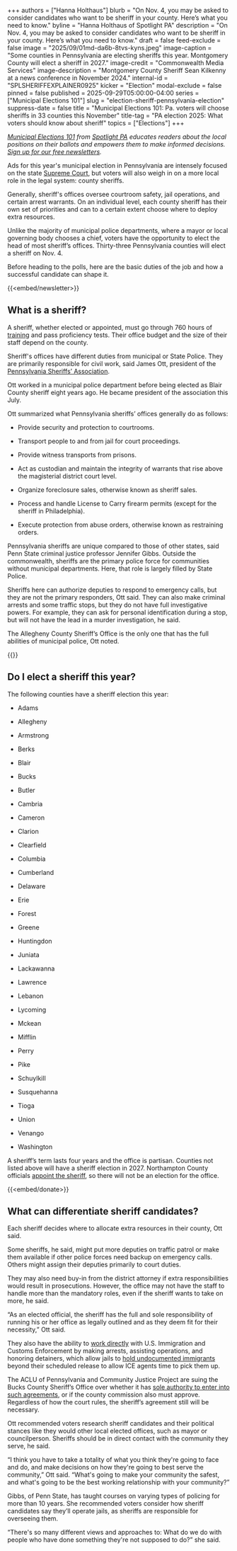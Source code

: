 +++
authors = ["Hanna Holthaus"]
blurb = "On Nov. 4, you may be asked to consider candidates who want to be sheriff in your county. Here’s what you need to know."
byline = "Hanna Holthaus of Spotlight PA"
description = "On Nov. 4, you may be asked to consider candidates who want to be sheriff in your county. Here’s what you need to know."
draft = false
feed-exclude = false
image = "2025/09/01md-da6b-8tvs-kyns.jpeg"
image-caption = "Some counties in Pennsylvania are electing sheriffs this year. Montgomery County will elect a sheriff in 2027."
image-credit = "Commonwealth Media Services"
image-description = "Montgomery County Sheriff Sean Kilkenny at a news conference in November 2024."
internal-id = "SPLSHERIFFEXPLAINER0925"
kicker = "Election"
modal-exclude = false
pinned = false
published = 2025-09-29T05:00:00-04:00
series = ["Municipal Elections 101"]
slug = "election-sheriff-pennsylvania-election"
suppress-date = false
title = "Municipal Elections 101: Pa. voters will choose sheriffs in 33 counties this November"
title-tag = "PA election 2025: What voters should know about sheriff"
topics = ["Elections"]
+++

<a href="https://www.spotlightpa.org/series/municipal-elections-101/"><em>Municipal Elections 101</em></a><em> from </em><a href="https://www.spotlightpa.org/"><em>Spotlight PA</em></a><em> educates readers about the local positions on their ballots and empowers them to make informed decisions. </em><a href="https://www.spotlightpa.org/newsletters"><em>Sign up for our free newsletters</em></a><em>.</em>

Ads for this year&#39;s municipal election in Pennsylvania are intensely focused on the state <a href="https://www.spotlightpa.org/news/2025/09/pennsylvania-election-2025-commonwealth-superior-court-candidates-elections/">Supreme Court</a>, but voters will also weigh in on a more local role in the legal system: county sheriffs.

Generally, sheriff&#39;s offices oversee courtroom safety, jail operations, and certain arrest warrants. On an individual level, each county sheriff has their own set of priorities and can to a certain extent choose where to deploy extra resources.

Unlike the majority of municipal police departments, where a mayor or local governing body chooses a chief, voters have the opportunity to elect the head of most sheriff’s offices. Thirty-three Pennsylvania counties will elect a sheriff on Nov. 4.

Before heading to the polls, here are the basic duties of the job and how a successful candidate can shape it.

{{<embed/newsletter>}}

## What is a sheriff?

A sheriff, whether elected or appointed, must go through 760 hours of <a href="https://www.pa.gov/agencies/pccd/programs-and-services/training/public-safety-training/sheriff-and-deputy-training#accordion-7df506e3a6-item-701983fa79">training</a> and pass proficiency tests. Their office budget and the size of their staff depend on the county.

Sheriff&#39;s offices have different duties from municipal or State Police. They are primarily responsible for civil work, said James Ott, president of the <a href="https://pasheriffs.org/">Pennsylvania Sheriffs’ Association</a>.

Ott worked in a municipal police department before being elected as Blair County sheriff eight years ago. He became president of the association this July.

Ott summarized what Pennsylvania sheriffs’ offices generally do as follows:

- Provide security and protection to courtrooms.

- Transport people to and from jail for court proceedings.

- Provide witness transports from prisons.

- Act as custodian and maintain the integrity of warrants that rise above the magisterial district court level.

- Organize foreclosure sales, otherwise known as sheriff sales.

- Process and handle License to Carry firearm permits (except for the sheriff in Philadelphia).

- Execute protection from abuse orders, otherwise known as restraining orders.

Pennsylvania sheriffs are unique compared to those of other states, said Penn State criminal justice professor Jennifer Gibbs. Outside the commonwealth, sheriffs are the primary police force for communities without municipal departments. Here, that role is largely filled by State Police.

Sheriffs here can authorize deputies to respond to emergency calls, but they are not the primary responders, Ott said. They can also make criminal arrests and some traffic stops, but they do not have full investigative powers. For example, they can ask for personal identification during a stop, but will not have the lead in a murder investigation, he said.

The Allegheny County Sheriff’s Office is the only one that has the full abilities of municipal police, Ott noted.

{{<dewey-assistant>}}

## Do I elect a sheriff this year?

The following counties have a sheriff election this year:

- Adams

- Allegheny

- Armstrong

- Berks

- Blair

- Bucks

- Butler

- Cambria

- Cameron

- Clarion

- Clearfield

- Columbia

- Cumberland

- Delaware

- Erie

- Forest

- Greene

- Huntingdon

- Juniata

- Lackawanna

- Lawrence

- Lebanon

- Lycoming

- Mckean

- Mifflin

- Perry

- Pike

- Schuylkill

- Susquehanna

- Tioga

- Union

- Venango

- Washington

A sheriff’s term lasts four years and the office is partisan. Counties not listed above will have a sheriff election in 2027. Northampton County officials <a href="https://www.lehighvalleynews.com/northampton-county/northampton-county-officials-appoint-new-sheriff">appoint the sheriff</a>, so there will not be an election for the office.

{{<embed/donate>}}

## What can differentiate sheriff candidates?

Each sheriff decides where to allocate extra resources in their county, Ott said.

Some sheriffs, he said, might put more deputies on traffic patrol or make them available if other police forces need backup on emergency calls. Others might assign their deputies primarily to court duties.

They may also need buy-in from the district attorney if extra responsibilities would result in prosecutions. However, the office may not have the staff to handle more than the mandatory roles, even if the sheriff wants to take on more, he said.

“As an elected official, the sheriff has the full and sole responsibility of running his or her office as legally outlined and as they deem fit for their necessity,” Ott said.

They also have the ability to <a href="https://www.ice.gov/identify-and-arrest/287g">work directly</a> with U.S. Immigration and Customs Enforcement by making arrests, assisting operations, and honoring detainers, which allow jails to <a href="https://www.spotlightpa.org/berks/2025/07/justice-system-berks-county-ice-detainer-policy-immigration-detention/">hold undocumented immigrants</a> beyond their scheduled release to allow ICE agents time to pick them up.

The ACLU of Pennsylvania and Community Justice Project are suing the Bucks County Sheriff’s Office over whether it has <a href="https://whyy.org/articles/aclu-lawsuit-bucks-county-sheriff-fred-harran-ice-287g/#:~:text=Sheriff%20Fred%20Harran%20said%20the,activists%20and%20community%20members%20disagree.&amp;text=From%20Delco%20to%20Chesco%20and,to%20a%20request%20for%20comment.">sole authority to enter into such agreements</a>, or if the county commission also must approve. Regardless of how the court rules, the sheriff’s agreement still will be necessary.

Ott recommended voters research sheriff candidates and their political stances like they would other local elected offices, such as mayor or councilperson. Sheriffs should be in direct contact with the community they serve, he said.

“I think you have to take a totality of what you think they&#39;re going to face and do, and make decisions on how they&#39;re going to best serve the community,” Ott said. “What&#39;s going to make your community the safest, and what&#39;s going to be the best working relationship with your community?”

Gibbs, of Penn State, has taught courses on varying types of policing for more than 10 years. She recommended voters consider how sheriff candidates say they’ll operate jails, as sheriffs are responsible for overseeing them.

“There&#39;s so many different views and approaches to: What do we do with people who have done something they&#39;re not supposed to do?” she said.


